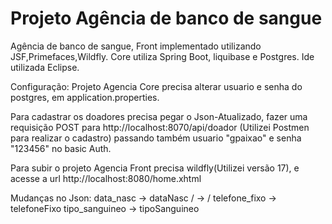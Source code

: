 # Projeto Agência de banco de sangue
Agência de banco de sangue, Front implementado utilizando JSF,Primefaces,Wildfly. Core utiliza Spring Boot, liquibase e Postgres. Ide utilizada Eclipse.

Configuração:
Projeto Agencia Core precisa alterar usuario e senha do postgres, em application.properties.


Para cadastrar os doadores precisa pegar o Json-Atualizado, fazer uma requisição POST para http://localhost:8070/api/doador (Utilizei Postmen para realizar o cadastro) passando também usuario "gpaixao" e senha "123456" no basic Auth.

Para subir o projeto Agencia Front precisa wildfly(Utilizei versão 17), e acesse a url http://localhost:8080/home.xhtml

Mudanças no Json:
data_nasc -> dataNasc
\/ -> / 
telefone_fixo -> telefoneFixo
tipo_sanguineo -> tipoSanguineo



